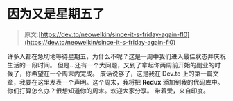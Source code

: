 # 因为又是星期五了

> 原文:[https://dev.to/neowelkin/since-it-s-friday-again-fl0](https://dev.to/neowelkin/since-it-s-friday-again-fl0)

许多人都在急切地等待星期五，为什么不呢？这是一周中我们进入最佳状态并庆祝生活的一段时间。
但是...还有一个大问题，又到了拿起你两周前开始的副业的时候了，你希望在一个周末内完成。
废话说够了，这是我在 Dev.to 上的第一篇文章，我要在这里发表一个声明。这个周末，我将把 **Redux** 添加到我的代码库中。你们打算怎么办？很想知道你的周末。欢迎大家分享。
带着爱，来自印度。